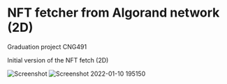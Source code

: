 # NFT fetcher from Algorand network (2D)
Graduation project CNG491 

Initial version of the NFT fetch (2D)

![Screenshot](https://user-images.githubusercontent.com/49653439/148814090-8c95f1ea-b83d-4624-a9cd-931a35820be4.png)
![Screenshot 2022-01-10 195150](https://user-images.githubusercontent.com/49653439/148814333-0a200102-56c8-43bf-bd69-4475d4e4ab26.png)
